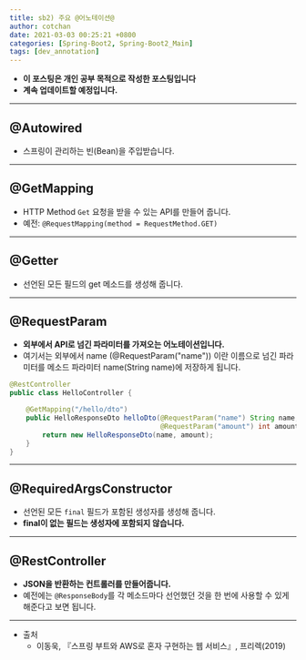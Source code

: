 ```yaml
---
title: sb2) 주요 @어노테이션@
author: cotchan 
date: 2021-03-03 00:25:21 +0800 
categories: [Spring-Boot2, Spring-Boot2_Main]
tags: [dev_annotation] 
---
```


+ **이 포스팅은 개인 공부 목적으로 작성한 포스팅입니다**
+ **계속 업데이트할 예정입니다.**

---

## @Autowired

+ 스프링이 관리하는 빈(Bean)을 주입받습니다.

---

## @GetMapping

+ HTTP Method `Get` 요청을 받을 수 있는 API를 만들어 줍니다.
+ 예전: `@RequestMapping(method = RequestMethod.GET)`

---

## @Getter

+ 선언된 모든 필드의 get 메소드를 생성해 줍니다.

---

## @RequestParam

+ **외부에서 API로 넘긴 파라미터를 가져오는 어노테이션입니다.**
+ 여기서는 외부에서 name (@RequestParam("name")) 이란 이름으로 넘긴 파라미터를 메소드 파라미터 name(String name)에 저장하게 됩니다.

```java
@RestController
public class HelloController {

    @GetMapping("/hello/dto")
    public HelloResponseDto helloDto(@RequestParam("name") String name,
                                     @RequestParam("amount") int amount) {
        return new HelloResponseDto(name, amount);
    }
}
```

---

## @RequiredArgsConstructor

+ 선언된 모든 `final` 필드가 포함된 생성자를 생성해 줍니다.
+ **final이 없는 필드는 생성자에 포함되지 않습니다.**

---

## @RestController

+ **JSON을 반환하는 컨트롤러를 만들어줍니다.**
+ 예전에는 `@ResponseBody`를 각 메소드마다 선언했던 것을 한 번에 사용할 수 있게 해준다고 보면 됩니다.


---

+ 출처
  + 이동욱, 『스프링 부트와 AWS로 혼자 구현하는 웹 서비스』, 프리렉(2019) 
